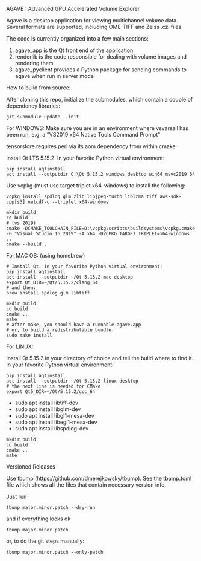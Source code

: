 AGAVE : Advanced GPU Accelerated Volume Explorer

Agave is a desktop application for viewing multichannel volume data. Several formats are supported, including OME-TIFF and Zeiss .czi files.

The code is currently organized into a few main sections:

1. agave_app is the Qt front end of the application
2. renderlib is the code responsible for dealing with volume images and rendering them
3. agave_pyclient provides a Python package for sending commands to agave when run in server mode

How to build from source:

After cloning this repo, initialize the submodules, which contain a couple of dependency libraries:

```
git submodule update --init
```

For WINDOWS:
Make sure you are in an environment where vsvarsall has been run, e.g. a "VS2019 x64 Native Tools Command Prompt"

tensorstore requires perl via its aom dependency from within cmake

Install Qt LTS 5.15.2.
In your favorite Python virtual environment:

```
pip install aqtinstall
aqt install --outputdir C:\Qt 5.15.2 windows desktop win64_msvc2019_64
```

Use vcpkg (must use target triplet x64-windows) to install the following:

```
vcpkg install spdlog glm zlib libjpeg-turbo liblzma tiff aws-sdk-cpp[s3] netcdf-c --triplet x64-windows
```

```
mkdir build
cd build
# (vs 2019)
cmake -DCMAKE_TOOLCHAIN_FILE=D:\vcpkg\scripts\buildsystems\vcpkg.cmake -G "Visual Studio 16 2019" -A x64 -DVCPKG_TARGET_TRIPLET=x64-windows ..
cmake --build .
```

For MAC OS: (using homebrew)

```
# Install Qt. In your favorite Python virtual environment:
pip install aqtinstall
aqt install --outputdir ~/Qt 5.15.2 mac desktop
export Qt_DIR=~/Qt/5.15.2/clang_64
# and then:
brew install spdlog glm libtiff

mkdir build
cd build
cmake ..
make
# after make, you should have a runnable agave.app
# or, to build a redistributable bundle:
sudo make install
```

For LINUX:

Install Qt 5.15.2 in your directory of choice and tell the build where to find it.
In your favorite Python virtual environment:

```
pip install aqtinstall
aqt install --outputdir ~/Qt 5.15.2 linux desktop
# the next line is needed for CMake
export Qt5_DIR=~/Qt/5.15.2/gcc_64
```

- sudo apt install libtiff-dev
- sudo apt install libglm-dev
- sudo apt install libgl1-mesa-dev
- sudo apt install libegl1-mesa-dev
- sudo apt install libspdlog-dev

```
mkdir build
cd build
cmake ..
make
```

Versioned Releases

Use tbump (https://github.com/dmerejkowsky/tbump). See the tbump.toml file which shows all the files that contain necessary version info.

Just run

```
tbump major.minor.patch --dry-run
```

and if everything looks ok

```
tbump major.minor.patch
```

or, to do the git steps manually:

```
tbump major.minor.patch --only-patch
```
